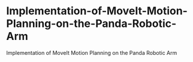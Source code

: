 # Implementation-of-MoveIt-Motion-Planning-on-the-Panda-Robotic-Arm
Implementation of MoveIt Motion Planning on the Panda Robotic Arm
